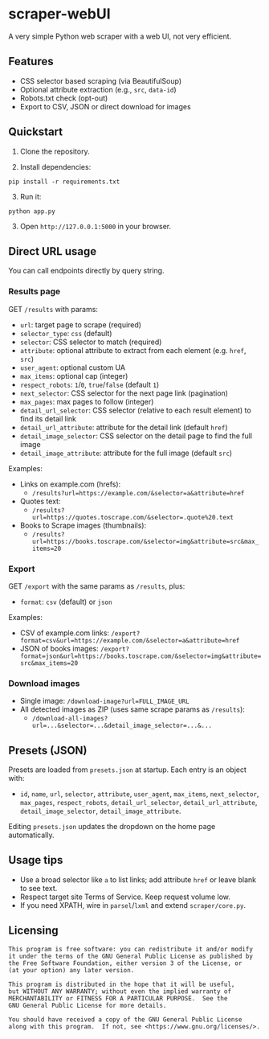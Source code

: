 # scraper-webUI

A very simple Python web scraper with a web UI, not very efficient.

## Features

- CSS selector based scraping (via BeautifulSoup)
- Optional attribute extraction (e.g., `src`, `data-id`)
- Robots.txt check (opt-out)
- Export to CSV, JSON or direct download for images

## Quickstart

1. Clone the repository.

2. Install dependencies:

```
pip install -r requirements.txt
```

3. Run it:

```
python app.py
```

3. Open `http://127.0.0.1:5000` in your browser.

## Direct URL usage

You can call endpoints directly by query string.

### Results page
GET `/results` with params:

- `url`: target page to scrape (required)
- `selector_type`: `css` (default)
- `selector`: CSS selector to match (required)
- `attribute`: optional attribute to extract from each element (e.g. `href`, `src`)
- `user_agent`: optional custom UA
- `max_items`: optional cap (integer)
- `respect_robots`: `1`/`0`, `true`/`false` (default `1`)
- `next_selector`: CSS selector for the next page link (pagination)
- `max_pages`: max pages to follow (integer)
- `detail_url_selector`: CSS selector (relative to each result element) to find its detail link
- `detail_url_attribute`: attribute for the detail link (default `href`)
- `detail_image_selector`: CSS selector on the detail page to find the full image
- `detail_image_attribute`: attribute for the full image (default `src`)

Examples:

- Links on example.com (hrefs):
  - `/results?url=https://example.com/&selector=a&attribute=href`
- Quotes text:
  - `/results?url=https://quotes.toscrape.com/&selector=.quote%20.text`
- Books to Scrape images (thumbnails):
  - `/results?url=https://books.toscrape.com/&selector=img&attribute=src&max_items=20`

### Export

GET `/export` with the same params as `/results`, plus:

- `format`: `csv` (default) or `json`

Examples:

- CSV of example.com links: `/export?format=csv&url=https://example.com/&selector=a&attribute=href`
- JSON of books images: `/export?format=json&url=https://books.toscrape.com/&selector=img&attribute=src&max_items=20`

### Download images

- Single image: `/download-image?url=FULL_IMAGE_URL`
- All detected images as ZIP (uses same scrape params as `/results`):
  - `/download-all-images?url=...&selector=...&detail_image_selector=...&...`

## Presets (JSON)

Presets are loaded from `presets.json` at startup. Each entry is an object with:

- `id`, `name`, `url`, `selector`, `attribute`, `user_agent`, `max_items`,
  `next_selector`, `max_pages`, `respect_robots`, `detail_url_selector`,
  `detail_url_attribute`, `detail_image_selector`, `detail_image_attribute`.

Editing `presets.json` updates the dropdown on the home page automatically.

## Usage tips

- Use a broad selector like `a` to list links; add attribute `href` or leave blank to see text.
- Respect target site Terms of Service. Keep request volume low.
- If you need XPATH, wire in `parsel`/`lxml` and extend `scraper/core.py`.

## Licensing
```
This program is free software: you can redistribute it and/or modify
it under the terms of the GNU General Public License as published by
the Free Software Foundation, either version 3 of the License, or
(at your option) any later version.

This program is distributed in the hope that it will be useful,
but WITHOUT ANY WARRANTY; without even the implied warranty of
MERCHANTABILITY or FITNESS FOR A PARTICULAR PURPOSE.  See the
GNU General Public License for more details.

You should have received a copy of the GNU General Public License
along with this program.  If not, see <https://www.gnu.org/licenses/>.
```
